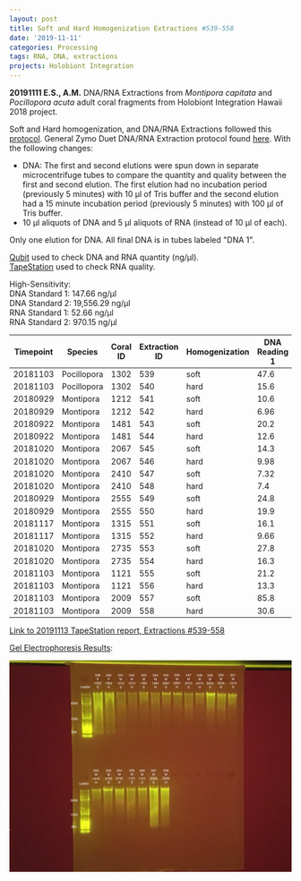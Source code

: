 ```yaml
---
layout: post
title: Soft and Hard Homogenization Extractions #539-558
date: '2019-11-11'
categories: Processing
tags: RNA, DNA, extractions
projects: Holobiont Integration
---
```


**20191111 E.S., A.M.**
DNA/RNA Extractions from *Montipora capitata* and *Pocillopora acuta* adult coral fragments from Holobiont Integration Hawaii 2018 project.  

Soft and Hard homogenization, and DNA/RNA Extractions followed this [protocol](https://github.com/emmastrand/EmmaStrand_Notebook/blob/master/_posts/2019-06-05-Soft-and-Hard-Homogenization-Protocol.md). General Zymo Duet DNA/RNA Extraction protocol found [here](https://github.com/emmastrand/EmmaStrand_Notebook/blob/master/_posts/2019-05-31-Zymo-Duet-RNA-DNA-Extraction-Protocol.md). With the following changes:  
- DNA: The first and second elutions were spun down in separate microcentrifuge tubes to compare the quantity and quality between the first and second elution. The first elution had no incubation period (previously 5 minutes) with 10 μl of Tris buffer and the second elution had a 15 minute incubation period (previously 5 minutes) with 100 μl of Tris buffer.  
- 10 μl aliquots of DNA and 5 μl aliquots of RNA (instead of 10 μl of each).  

Only one elution for DNA. All final DNA is in tubes labeled "DNA 1".

[Qubit](https://github.com/emmastrand/EmmaStrand_Notebook/blob/master/_posts/2019-05-31-Qubit-Protocol.md) used to check DNA and RNA quantity (ng/μl).  
[TapeStation](https://github.com/emmastrand/EmmaStrand_Notebook/blob/master/_posts/2019-05-31-TapeStation-Protocol.md) used to check RNA quality.

High-Sensitivity:  
DNA Standard 1:  147.66 ng/μl  
DNA Standard 2:  19,556.29 ng/μl  
RNA Standard 1:  52.66 ng/μl  
RNA Standard 2:  970.15 ng/μl

| Timepoint | Species     | Coral ID | Extraction ID | Homogenization | DNA Reading 1 | DNA Reading 2 | Average DNA ng/μl | RNA Reading 1 | RNA Reading 2 | Average RNA ng/μl | RIN |
|-----------|-------------|----------|---------------|----------------|---------------|---------------|-------------------|---------------|---------------|-------------------|-----|
| 20181103  | Pocillopora | 1302     | 539           | soft           | 47.6          | 47            | 47.3              | 41.4          | 41.2          | 41.3              | 8.2 |
| 20181103  | Pocillopora | 1302     | 540           | hard           | 15.6          | 15.5          | 15.55             | 19.8          | 19.8          | 19.8              | NA  |
| 20180929  | Montipora   | 1212     | 541           | soft           | 10.6          | 10.6          | 10.6              | 8.96          | 8.98          | 8.97              | **  |
| 20180929  | Montipora   | 1212     | 542           | hard           | 6.96          | 6.92          | 6.94              | 5.46          | 5.46          | 5.46              | NA  |
| 20180922  | Montipora   | 1481     | 543           | soft           | 20.2          | 20            | 20.1              | 11.7          | 11.6          | 11.65             | 8.3 |
| 20180922  | Montipora   | 1481     | 544           | hard           | 12.6          | 12.5          | 12.55             | 7.66          | 7.58          | 7.62              | NA  |
| 20181020  | Montipora   | 2067     | 545           | soft           | 14.3          | 14.2          | 14.25             | 6.92          | 6.86          | 6.89              | **  |
| 20181020  | Montipora   | 2067     | 546           | hard           | 9.98          | 9.92          | 9.95              | 4.2           | 4.4           | 4.3               | NA  |
| 20181020  | Montipora   | 2410     | 547           | soft           | 7.32          | 7.28          | 7.3               | 6.12          | 6.16          | 6.14              | 7.8 |
| 20181020  | Montipora   | 2410     | 548           | hard           | 7.4           | 7.36          | 7.38              | 5.14          | 5.14          | 5.14              | NA  |
| 20180929  | Montipora   | 2555     | 549           | soft           | 24.8          | 24.8          | 24.8              | 21            | 21            | 21                | 9.1 |
| 20180929  | Montipora   | 2555     | 550           | hard           | 19.9          | 19.8          | 19.85             | 13.5          | 13.5          | 13.5              | NA  |
| 20181117  | Montipora   | 1315     | 551           | soft           | 16.1          | 16.1          | 16.1              | 11.1          | 11            | 11.05             | 8.2 |
| 20181117  | Montipora   | 1315     | 552           | hard           | 9.66          | 9.62          | 9.64              | 6.6           | 6.7           | 6.65              | NA  |
| 20181020  | Montipora   | 2735     | 553           | soft           | 27.8          | 27.8          | 27.8              | 18.3          | 18.3          | 18.3              | 9.1 |
| 20181020  | Montipora   | 2735     | 554           | hard           | 16.3          | 16.3          | 16.3              | 10.1          | 10            | 10.05             | NA  |
| 20181103  | Montipora   | 1121     | 555           | soft           | 21.2          | 21            | 21.1              | 7.66          | 7.78          | 7.72              | 8.4 |
| 20181103  | Montipora   | 1121     | 556           | hard           | 13.3          | 13.2          | 13.25             | 12.4          | 12.5          | 12.45             | NA  |
| 20181103  | Montipora   | 2009     | 557           | soft           | 85.8          | 85.6          | 85.7              | 13.6          | 13.6          | 13.6              | 9   |
| 20181103  | Montipora   | 2009     | 558           | hard           | 30.6          | 30.6          | 30.6              | 38.6          | 38.4          | 38.5              | NA  |

[Link to 20191113 TapeStation report, Extractions #539-558](https://github.com/emmastrand/EmmaStrand_Notebook/blob/master/TapeStation/2019-11-13%20-%2013.39.26.pdf)

[Gel Electrophoresis Results](https://github.com/emmastrand/EmmaStrand_Notebook/blob/master/_posts/2019-07-16-Gel-Electrophoresis-Protocol.md):

![20191113 Extractions #539-558](https://github.com/emmastrand/EmmaStrand_Notebook/blob/master/images/20191113.jpg?raw=true)
